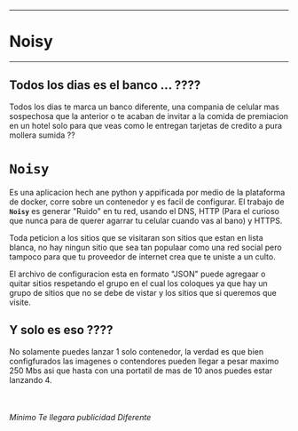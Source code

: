___

# Noisy

___

## Todos los dias es el banco ... ????

Todos los dias te marca un banco diferente, una compania de celular
mas sospechosa que la anterior o te acaban de invitar a la comida de premiacion
en un hotel solo para que veas como le entregan tarjetas de credito a
pura mollera sumida ??

# **`Noisy`**

Es una aplicacion hech ane python y appificada por medio de la plataforma de docker,
corre sobre un contenedor y es facil de configurar. El trabajo de **`Noisy`** es 
generar "Ruido" en tu red, usando el DNS, HTTP (Para el curioso que nunca para de querer
agarrar tu celular cuando vas al bano) y HTTPS.

Toda peticion a los sitios que se visitaran son sitios que estan en lista blanca,
no hay ningun sitio que sea tan populaar como una red social pero tampoco para que
tu proveedor de internet crea que te uniste a un culto.

El archivo de configuracion esta en formato "JSON" puede agregaar o quitar sitios
respetando el grupo en el cual los coloques ya que hay un grupo de sitios que no se debe de vistar
y los sitios que si queremos que visite.

## Y solo es eso ????

No solamente puedes lanzar 1 solo contenedor, la verdad es que bien configfurados las
imagenes o contendores pueden llegar a pesar maximo 250 Mbs asi que hasta con una
portatil de mas de 10 anos puedes estar lanzando 4.

<br>

###### _*Minimo Te llegara publicidad Diferente*_